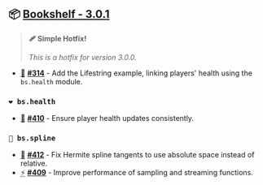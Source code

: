 ## 📦 [Bookshelf - 3.0.1](https://github.com/mcbookshelf/bookshelf/releases/tag/v3.0.1)

> **🩹 Simple Hotfix!**
>
> *This is a hotfix for version 3.0.0.*


- <abbr title="Documentation">📝</abbr> **[#314](https://github.com/mcbookshelf/bookshelf/issues/314)** - Add the Lifestring example, linking players' health using the `bs.health` module.


### `❤️ bs.health`

- <abbr title="Bug Fix">🐛</abbr> **[#410](https://github.com/mcbookshelf/bookshelf/issues/410)** - Ensure player health updates consistently.


### `🧣 bs.spline`

- <abbr title="Bug Fix">🐛</abbr> **[#412](https://github.com/mcbookshelf/bookshelf/issues/412)** - Fix Hermite spline tangents to use absolute space instead of relative.
- <abbr title="Enhancements">⚡</abbr> **[#409](https://github.com/mcbookshelf/bookshelf/issues/409)** - Improve performance of sampling and streaming functions.
